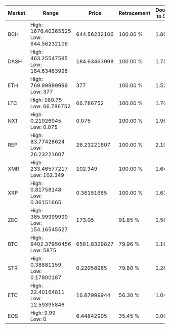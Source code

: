 | Market | Range | Price| Retracement | Doubles to 50% |
| --- | --- | --- | --- | --- |
| BCH | High: 1676.40365525<br />Low: 644.56232106 | 644.56232106 | 100.00 % | 1.80 |
| DASH | High: 463.25547585<br />Low: 184.63463998 | 184.63463998 | 100.00 % | 1.75 |
| ETH | High: 769.99999999<br />Low: 377 | 377 | 100.00 % | 1.52 |
| LTC | High: 160.75<br />Low: 66.786752 | 66.786752 | 100.00 % | 1.70 |
| NXT | High: 0.21926945<br />Low: 0.075 | 0.075 | 100.00 % | 1.96 |
| REP | High: 83.77428624<br />Low: 26.23221607 | 26.23221607 | 100.00 % | 2.10 |
| XMR | High: 233.46577217<br />Low: 102.349 | 102.349 | 100.00 % | 1.64 |
| XRP | High: 0.81758148<br />Low: 0.36151665 | 0.36151665 | 100.00 % | 1.63 |
| ZEC | High: 385.99999999<br />Low: 154.16545527 | 173.05 | 91.85 % | 1.56 |
| BTC | High: 9402.37950456<br />Low: 5875 | 6581.8329827 | 79.96 % | 1.16 |
| STR | High: 0.38881159<br />Low: 0.17800187 | 0.22058965 | 79.80 % | 1.28 |
| ETC | High: 22.40164811<br />Low: 12.59395846 | 16.87999944 | 56.30 % | 1.04 |
| EOS | High: 9.99<br />Low: 0 | 6.44842905 | 35.45 % | 0.00 |
